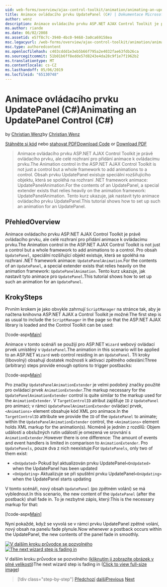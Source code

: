 ```yaml
---
uid: web-forms/overview/ajax-control-toolkit/animation/animating-an-updatepanel-control-cs
title: Animace ovládacího prvku UpdatePanel (C#) | Dokumentace Microsoftu
author: wenz
description: Animace ovládacího prvku ASP.NET AJAX Control Toolkit je právě ovládacího prvku, ale celé rozhraní pro přidání animace k ovládacímu prvku. Pro obsah...
ms.author: riande
ms.date: 06/02/2008
ms.assetid: e57f8c7c-3940-4bc0-9468-3a0ca69158ea
msc.legacyurl: /web-forms/overview/ajax-control-toolkit/animation/animating-an-updatepanel-control-cs
msc.type: authoredcontent
ms.openlocfilehash: c403cddd1e3eb5b66f795a2e4032fae63fdb26ca
ms.sourcegitcommit: 51b01b6ff8edde57d8243e4da28c9f1e7f1962b2
ms.translationtype: MT
ms.contentlocale: cs-CZ
ms.lasthandoff: 05/06/2019
ms.locfileid: "65130748"
---
```

# <a name="animating-an-updatepanel-control-c"></a><span data-ttu-id="7ef8e-104">Animace ovládacího prvku UpdatePanel (C#)</span><span class="sxs-lookup"><span data-stu-id="7ef8e-104">Animating an UpdatePanel Control (C#)</span></span>

<span data-ttu-id="7ef8e-105">by [Christian Wenz](https://github.com/wenz)</span><span class="sxs-lookup"><span data-stu-id="7ef8e-105">by [Christian Wenz](https://github.com/wenz)</span></span>

<span data-ttu-id="7ef8e-106">[Stáhněte si kód](http://download.microsoft.com/download/9/3/f/93f8daea-bebd-4821-833b-95205389c7d0/UpdatePanelAnimation1.cs.zip) nebo [stahovat PDF](http://download.microsoft.com/download/b/6/a/b6ae89ee-df69-4c87-9bfb-ad1eb2b23373/updatepanelanimation1CS.pdf)</span><span class="sxs-lookup"><span data-stu-id="7ef8e-106">[Download Code](http://download.microsoft.com/download/9/3/f/93f8daea-bebd-4821-833b-95205389c7d0/UpdatePanelAnimation1.cs.zip) or [Download PDF](http://download.microsoft.com/download/b/6/a/b6ae89ee-df69-4c87-9bfb-ad1eb2b23373/updatepanelanimation1CS.pdf)</span></span>

> <span data-ttu-id="7ef8e-107">Animace ovládacího prvku ASP.NET AJAX Control Toolkit je právě ovládacího prvku, ale celé rozhraní pro přidání animace k ovládacímu prvku.</span><span class="sxs-lookup"><span data-stu-id="7ef8e-107">The Animation control in the ASP.NET AJAX Control Toolkit is not just a control but a whole framework to add animations to a control.</span></span> <span data-ttu-id="7ef8e-108">Obsah prvku UpdatePanel existuje speciální rozšiřujícího objektu, která se spoléhá na rozhraní .NET framework animace: UpdatePanelAnimation.</span><span class="sxs-lookup"><span data-stu-id="7ef8e-108">For the contents of an UpdatePanel, a special extender exists that relies heavily on the animation framework: UpdatePanelAnimation.</span></span> <span data-ttu-id="7ef8e-109">Tento kurz ukazuje, jak nastavit tyto animace ovládacího prvku UpdatePanel.</span><span class="sxs-lookup"><span data-stu-id="7ef8e-109">This tutorial shows how to set up such an animation for an UpdatePanel.</span></span>

## <a name="overview"></a><span data-ttu-id="7ef8e-110">Přehled</span><span class="sxs-lookup"><span data-stu-id="7ef8e-110">Overview</span></span>

<span data-ttu-id="7ef8e-111">Animace ovládacího prvku ASP.NET AJAX Control Toolkit je právě ovládacího prvku, ale celé rozhraní pro přidání animace k ovládacímu prvku.</span><span class="sxs-lookup"><span data-stu-id="7ef8e-111">The Animation control in the ASP.NET AJAX Control Toolkit is not just a control but a whole framework to add animations to a control.</span></span> <span data-ttu-id="7ef8e-112">Pro obsah `UpdatePanel`, speciální rozšiřující objekt existuje, která se spoléhá na rozhraní .NET framework animace: `UpdatePanelAnimation`.</span><span class="sxs-lookup"><span data-stu-id="7ef8e-112">For the contents of an `UpdatePanel`, a special extender exists that relies heavily on the animation framework: `UpdatePanelAnimation`.</span></span> <span data-ttu-id="7ef8e-113">Tento kurz ukazuje, jak nastavit tyto animace pro `UpdatePanel`.</span><span class="sxs-lookup"><span data-stu-id="7ef8e-113">This tutorial shows how to set up such an animation for an `UpdatePanel`.</span></span>

## <a name="steps"></a><span data-ttu-id="7ef8e-114">Kroky</span><span class="sxs-lookup"><span data-stu-id="7ef8e-114">Steps</span></span>

<span data-ttu-id="7ef8e-115">Prvním krokem je jako obvykle zahrnují `ScriptManager` na stránce tak, aby je načtena knihovna ASP.NET AJAX a Control Toolkit je možné:</span><span class="sxs-lookup"><span data-stu-id="7ef8e-115">The first step is as usual to include the `ScriptManager` in the page so that the ASP.NET AJAX library is loaded and the Control Toolkit can be used:</span></span>

[!code-aspx[Main](animating-an-updatepanel-control-cs/samples/sample1.aspx)]

<span data-ttu-id="7ef8e-116">Animace v tomto scénáři se použijí pro ASP.NET `Wizard` webový ovládací prvek umístěný v `UpdatePanel`.</span><span class="sxs-lookup"><span data-stu-id="7ef8e-116">The animation in this scenario will be applied to an ASP.NET `Wizard` web control residing in an `UpdatePanel`.</span></span> <span data-ttu-id="7ef8e-117">Tři kroky (libovolný) obsahují dostatek možnosti k aktivaci zpětného odeslání:</span><span class="sxs-lookup"><span data-stu-id="7ef8e-117">Three (arbitrary) steps provide enough options to trigger postbacks:</span></span>

[!code-aspx[Main](animating-an-updatepanel-control-cs/samples/sample2.aspx)]

<span data-ttu-id="7ef8e-118">Pro značky `UpdatePanelAnimationExtender` je velmi podobný značky použité pro ovládací prvek `AnimationExtender`.</span><span class="sxs-lookup"><span data-stu-id="7ef8e-118">The markup necessary for the `UpdatePanelAnimationExtender` control is quite similar to the markup used for the `AnimationExtender`.</span></span> <span data-ttu-id="7ef8e-119">V `TargetControlID` atribut zajišťuje `ID` z `UpdatePanel` pro animaci; v rámci `UpdatePanelAnimationExtender` ovládací prvek, `<Animations>` element obsahuje kód XML pro animace.</span><span class="sxs-lookup"><span data-stu-id="7ef8e-119">In the `TargetControlID` attribute we provide the `ID` of the `UpdatePanel` to animate; within the `UpdatePanelAnimationExtender` control, the `<Animations>` element holds XML markup for the animation(s).</span></span> <span data-ttu-id="7ef8e-120">Nicméně je jedním z rozdílů: Objem událostí a obslužných rutin událostí je omezená ve srovnání s `AnimationExtender`.</span><span class="sxs-lookup"><span data-stu-id="7ef8e-120">However there is one difference: The amount of events and event handlers is limited in comparison to `AnimationExtender`.</span></span> <span data-ttu-id="7ef8e-121">Pro `UpdatePanels`, pouze dva z nich neexistuje:</span><span class="sxs-lookup"><span data-stu-id="7ef8e-121">For `UpdatePanels`, only two of them exist:</span></span>

- <span data-ttu-id="7ef8e-122">`<OnUpdated>` Pokud byl aktualizován prvku UpdatePanel</span><span class="sxs-lookup"><span data-stu-id="7ef8e-122">`<OnUpdated>` when the UpdatePanel has been updated</span></span>
- <span data-ttu-id="7ef8e-123">`<OnUpdating>` Aktualizuje se při spuštění prvku UpdatePanel</span><span class="sxs-lookup"><span data-stu-id="7ef8e-123">`<OnUpdating>` when the UpdatePanel starts updating</span></span>

<span data-ttu-id="7ef8e-124">V tomto scénáři, nový obsah `UpdatePanel` (po zpětném volání) se má vyblednout.</span><span class="sxs-lookup"><span data-stu-id="7ef8e-124">In this scenario, the new content of the `UpdatePanel` (after the postback) shall fade in.</span></span> <span data-ttu-id="7ef8e-125">To je nezbytné zápis, který:</span><span class="sxs-lookup"><span data-stu-id="7ef8e-125">This is the necessary markup for that:</span></span>

[!code-aspx[Main](animating-an-updatepanel-control-cs/samples/sample3.aspx)]

<span data-ttu-id="7ef8e-126">Nyní pokaždé, když se vyvolá se v rámci prvku UpdatePanel zpětné volání, nový obsah na panelu fade plynule.</span><span class="sxs-lookup"><span data-stu-id="7ef8e-126">Now whenever a postback occurs within the UpdatePanel, the new contents of the panel fade in smoothly.</span></span>

<span data-ttu-id="7ef8e-127">[![V dalším kroku průvodce se pozvolného](animating-an-updatepanel-control-cs/_static/image2.png)](animating-an-updatepanel-control-cs/_static/image1.png)</span><span class="sxs-lookup"><span data-stu-id="7ef8e-127">[![The next wizard step is fading in](animating-an-updatepanel-control-cs/_static/image2.png)](animating-an-updatepanel-control-cs/_static/image1.png)</span></span>

<span data-ttu-id="7ef8e-128">V dalším kroku průvodce se pozvolného ([kliknutím ji zobrazíte obrázek v plné velikosti](animating-an-updatepanel-control-cs/_static/image3.png))</span><span class="sxs-lookup"><span data-stu-id="7ef8e-128">The next wizard step is fading in ([Click to view full-size image](animating-an-updatepanel-control-cs/_static/image3.png))</span></span>

> [!div class="step-by-step"]
> <span data-ttu-id="7ef8e-129">[Předchozí](changing-an-animation-using-client-side-code-cs.md)
> [další](dynamically-controlling-updatepanel-animations-cs.md)</span><span class="sxs-lookup"><span data-stu-id="7ef8e-129">[Previous](changing-an-animation-using-client-side-code-cs.md)
[Next](dynamically-controlling-updatepanel-animations-cs.md)</span></span>
